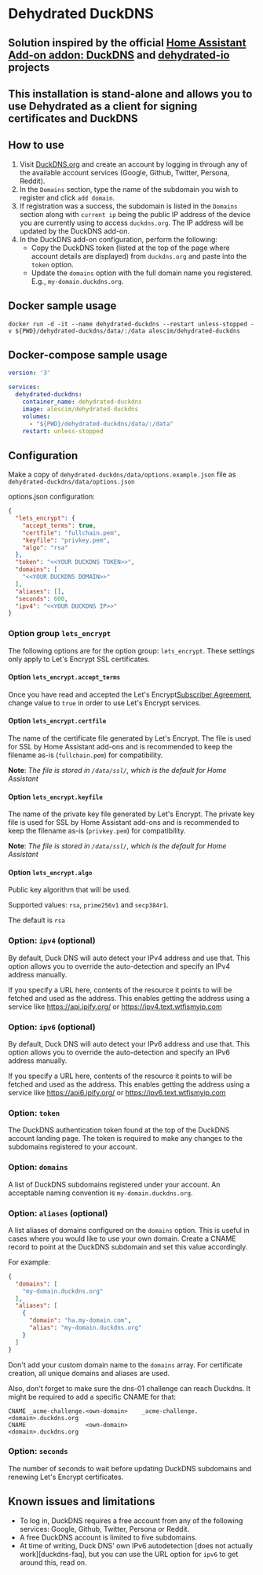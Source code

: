 # Dehydrated DuckDNS

## Solution inspired by the official [Home Assistant Add-on addon: DuckDNS](https://github.com/home-assistant/addons/tree/master/duckdns#home-assistant-add-on-duckdns) and [dehydrated-io](https://github.com/dehydrated-io/dehydrated#dehydrated-) projects

## This installation is stand-alone and allows you to use Dehydrated as a client for signing certificates and DuckDNS

## How to use

1. Visit [DuckDNS.org](https://www.duckdns.org/) and create an account by logging in through any of the available account services (Google, Github, Twitter, Persona, Reddit).
2. In the `Domains` section, type the name of the subdomain you wish to register and click `add domain`.
3. If registration was a success, the subdomain is listed in the `Domains` section along with `current ip` being the public IP address of the device you are currently using to access `duckdns.org`. The IP address will be updated by the DuckDNS add-on.
4. In the DuckDNS add-on configuration, perform the following:
    - Copy the DuckDNS token (listed at the top of the page where account details are displayed) from `duckdns.org` and paste into the `token` option.
    - Update the `domains` option with the full domain name you registered. E.g., `my-domain.duckdns.org`.

## Docker sample usage
```docker
docker run -d -it --name dehydrated-duckdns --restart unless-stopped -v ${PWD}/dehydrated-duckdns/data/:/data alescim/dehydrated-duckdns
```

## Docker-compose sample usage
```yaml
version: '3'

services:  
  dehydrated-duckdns:
    container_name: dehydrated-duckdns
    image: alescim/dehydrated-duckdns
    volumes:
      - "${PWD}/dehydrated-duckdns/data/:/data"
    restart: unless-stopped
```

## Configuration

Make a copy of `dehydrated-duckdns/data/options.example.json` file as `dehydrated-duckdns/data/options.json`

options.json configuration:

```json
{
  "lets_encrypt": {
    "accept_terms": true,
    "certfile": "fullchain.pem",
    "keyfile": "privkey.pem",
    "algo": "rsa"
  },
  "token": "<<YOUR DUCKDNS TOKEN>>",
  "domains": [
    "<<YOUR DUCKDNS DOMAIN>>"
  ],
  "aliases": [],
  "seconds": 600,
  "ipv4": "<<YOUR DUCKDNS IP>>"
}
```

### Option group `lets_encrypt`

The following options are for the option group: `lets_encrypt`. These settings
only apply to Let's Encrypt SSL certificates.

#### Option `lets_encrypt.accept_terms`

Once you have read and accepted the Let's Encrypt[Subscriber Agreement](https://letsencrypt.org/repository/), change value to `true` in order to use Let's Encrypt services.

#### Option `lets_encrypt.certfile`

The name of the certificate file generated by Let's Encrypt. The file is used for SSL by Home Assistant add-ons and is recommended to keep the filename as-is (`fullchain.pem`) for compatibility.

**Note**: _The file is stored in `/data/ssl/`, which is the default for Home Assistant_

#### Option `lets_encrypt.keyfile`

The name of the private key file generated by Let's Encrypt. The private key file is used for SSL by Home Assistant add-ons and is recommended to keep the filename as-is (`privkey.pem`) for compatibility.

**Note**: _The file is stored in `/data/ssl/`, which is the default for Home Assistant_

#### Option `lets_encrypt.algo`

Public key algorithm that will be used.

Supported values: `rsa`, `prime256v1` and `secp384r1`. 

The default is `rsa`


### Option: `ipv4` (optional)

By default, Duck DNS will auto detect your IPv4 address and use that.
This option allows you to override the auto-detection and specify an
IPv4 address manually.

If you specify a URL here, contents of the resource it points to will be
fetched and used as the address. This enables getting the address using
a service like https://api.ipify.org/ or https://ipv4.text.wtfismyip.com

### Option: `ipv6` (optional)

By default, Duck DNS will auto detect your IPv6 address and use that.
This option allows you to override the auto-detection and specify an
IPv6 address manually.

If you specify a URL here, contents of the resource it points to will be
fetched and used as the address. This enables getting the address using
a service like https://api6.ipify.org/ or https://ipv6.text.wtfismyip.com

### Option: `token`

The DuckDNS authentication token found at the top of the DuckDNS account landing page. The token is required to make any changes to the subdomains registered to your account.

### Option: `domains`

A list of DuckDNS subdomains registered under your account. An acceptable naming convention is `my-domain.duckdns.org`.

### Option: `aliases` (optional)

A list aliases of domains configured on the `domains` option.
This is useful in cases where you would like to use your own domain.
Create a CNAME record to point at the DuckDNS subdomain and set this value accordingly.

For example:

```json
{
  "domains": [
    "my-domain.duckdns.org"
  ],
  "aliases": [
    {
      "domain": "ha.my-domain.com",
      "alias": "my-domain.duckdns.org"
    }
  ]
}
```

Don't add your custom domain name to the `domains` array. For certificate creation, all unique domains and aliases are used.

Also, don't forget to make sure the dns-01 challenge can reach Duckdns. It might be required to add a specific CNAME for that:

```
CNAME _acme-challenge.<own-domain>    _acme-challenge.<domain>.duckdns.org
CNAME                 <own-domain>                    <domain>.duckdns.org
```

### Option: `seconds`

The number of seconds to wait before updating DuckDNS subdomains and renewing Let's Encrypt certificates.

## Known issues and limitations

- To log in, DuckDNS requires a free account from any of the following services: Google, Github, Twitter, Persona or Reddit.
- A free DuckDNS account is limited to five subdomains.
- At time of writing, Duck DNS' own IPv6 autodetection
  [does not actually work][duckdns-faq], but you can use the URL option
  for `ipv6` to get around this, read on.
